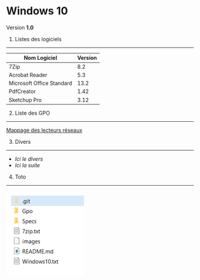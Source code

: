 # Windows 10
Version **1.0**

1. Listes des logiciels
------
Nom Logiciel | Version
-------------|--------
7Zip                        | 8.2
Acrobat Reader              | 5.3
Microsoft Office Standard   | 13.2
PdfCreator                  | 1.42|
Sketchup Pro                | 3.12

2. Liste des GPO
------
[Mappage des lecteurs réseaux](./Gpo/Mappage_reseaux.txt)

3. Divers
----------
- *Ici le divers*
- *Ici la suite*

4. Toto
-------
![alt](./images/Capture.PNG)
